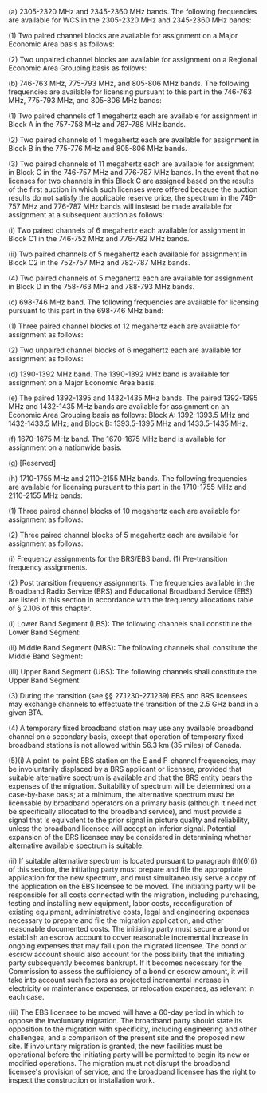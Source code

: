 (a) 2305-2320 MHz and 2345-2360 MHz bands. The following frequencies are available for WCS in the 2305-2320 MHz and 2345-2360 MHz bands:

(1) Two paired channel blocks are available for assignment on a Major Economic Area basis as follows:
              

(2) Two unpaired channel blocks are available for assignment on a Regional Economic Area Grouping basis as follows:
              

(b) 746-763 MHz, 775-793 MHz, and 805-806 MHz bands. The following frequencies are available for licensing pursuant to this part in the 746-763 MHz, 775-793 MHz, and 805-806 MHz bands:

(1) Two paired channels of 1 megahertz each are available for assignment in Block A in the 757-758 MHz and 787-788 MHz bands.

(2) Two paired channels of 1 megahertz each are available for assignment in Block B in the 775-776 MHz and 805-806 MHz bands.

(3) Two paired channels of 11 megahertz each are available for assignment in Block C in the 746-757 MHz and 776-787 MHz bands. In the event that no licenses for two channels in this Block C are assigned based on the results of the first auction in which such licenses were offered because the auction results do not satisfy the applicable reserve price, the spectrum in the 746-757 MHz and 776-787 MHz bands will instead be made available for assignment at a subsequent auction as follows:

(i) Two paired channels of 6 megahertz each available for assignment in Block C1 in the 746-752 MHz and 776-782 MHz bands.

(ii) Two paired channels of 5 megahertz each available for assignment in Block C2 in the 752-757 MHz and 782-787 MHz bands.

(4) Two paired channels of 5 megahertz each are available for assignment in Block D in the 758-763 MHz and 788-793 MHz bands.

(c) 698-746 MHz band. The following frequencies are available for licensing pursuant to this part in the 698-746 MHz band:
              

(1) Three paired channel blocks of 12 megahertz each are available for assignment as follows:
              

(2) Two unpaired channel blocks of 6 megahertz each are available for assignment as follows:
              

(d) 1390-1392 MHz band. The 1390-1392 MHz band is available for assignment on a Major Economic Area basis.

(e) The paired 1392-1395 and 1432-1435 MHz bands. The paired 1392-1395 MHz and 1432-1435 MHz bands are available for assignment on an Economic Area Grouping basis as follows: Block A: 1392-1393.5 MHz and 1432-1433.5 MHz; and Block B: 1393.5-1395 MHz and 1433.5-1435 MHz.

(f) 1670-1675 MHz band. The 1670-1675 MHz band is available for assignment on a nationwide basis.

(g) [Reserved]

(h) 1710-1755 MHz and 2110-2155 MHz bands. The following frequencies are available for licensing pursuant to this part in the 1710-1755 MHz and 2110-2155 MHz bands:

(1) Three paired channel blocks of 10 megahertz each are available for assignment as follows:
              

(2) Three paired channel blocks of 5 megahertz each are available for assignment as follows:
              

(i) Frequency assignments for the BRS/EBS band. (1) Pre-transition frequency assignments.
              

(2) Post transition frequency assignments. The frequencies available in the Broadband Radio Service (BRS) and Educational Broadband Service (EBS) are listed in this section in accordance with the frequency allocations table of § 2.106 of this chapter.

(i) Lower Band Segment (LBS): The following channels shall constitute the Lower Band Segment:
              

(ii) Middle Band Segment (MBS): The following channels shall constitute the Middle Band Segment:
              

(iii) Upper Band Segment (UBS): The following channels shall constitute the Upper Band Segment:
              

(3) During the transition (see §§ 27.1230-27.1239) EBS and BRS licensees may exchange channels to effectuate the transition of the 2.5 GHz band in a given BTA.

(4) A temporary fixed broadband station may use any available broadband channel on a secondary basis, except that operation of temporary fixed broadband stations is not allowed within 56.3 km (35 miles) of Canada.

(5)(i) A point-to-point EBS station on the E and F-channel frequencies, may be involuntarily displaced by a BRS applicant or licensee, provided that suitable alternative spectrum is available and that the BRS entity bears the expenses of the migration. Suitability of spectrum will be determined on a case-by-base basis; at a minimum, the alternative spectrum must be licensable by broadband operators on a primary basis (although it need not be specifically allocated to the broadband service), and must provide a signal that is equivalent to the prior signal in picture quality and reliability, unless the broadband licensee will accept an inferior signal. Potential expansion of the BRS licensee may be considered in determining whether alternative available spectrum is suitable.

(ii) If suitable alternative spectrum is located pursuant to paragraph (h)(6)(i) of this section, the initiating party must prepare and file the appropriate application for the new spectrum, and must simultaneously serve a copy of the application on the EBS licensee to be moved. The initiating party will be responsible for all costs connected with the migration, including purchasing, testing and installing new equipment, labor costs, reconfiguration of existing equipment, administrative costs, legal and engineering expenses necessary to prepare and file the migration application, and other reasonable documented costs. The initiating party must secure a bond or establish an escrow account to cover reasonable incremental increase in ongoing expenses that may fall upon the migrated licensee. The bond or escrow account should also account for the possibility that the initiating party subsequently becomes bankrupt. If it becomes necessary for the Commission to assess the sufficiency of a bond or escrow amount, it will take into account such factors as projected incremental increase in electricity or maintenance expenses, or relocation expenses, as relevant in each case.

(iii) The EBS licensee to be moved will have a 60-day period in which to oppose the involuntary migration. The broadband party should state its opposition to the migration with specificity, including engineering and other challenges, and a comparison of the present site and the proposed new site. If involuntary migration is granted, the new facilities must be operational before the initiating party will be permitted to begin its new or modified operations. The migration must not disrupt the broadband licensee's provision of service, and the broadband licensee has the right to inspect the construction or installation work.

